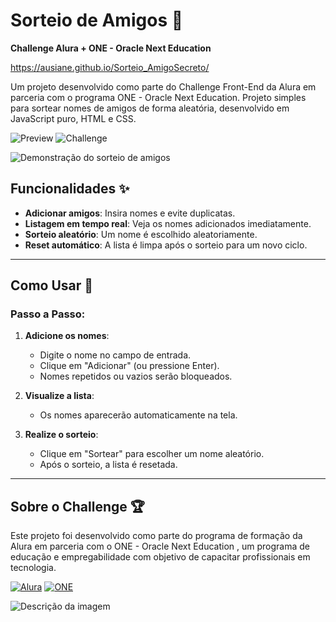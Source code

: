 # Sorteio de Amigos 🎲

**Challenge Alura + ONE - Oracle Next Education**

https://ausiane.github.io/Sorteio_AmigoSecreto/

Um projeto desenvolvido como parte do Challenge Front-End da Alura em parceria com o programa ONE - Oracle Next Education. Projeto simples para sortear nomes de amigos de forma aleatória, desenvolvido em JavaScript puro, HTML e CSS.

![Preview](https://img.shields.io/badge/Status-Concluído-green)
![Challenge](https://img.shields.io/badge/Parceria-Alura%20%2B%20ONE-orange)

![Demonstração do sorteio de amigos](https://cdn1.gnarususercontent.com.br/1/6770300/bc228724-9d53-4aec-a3af-bbee79867580.png)

## Funcionalidades ✨

- **Adicionar amigos**: Insira nomes e evite duplicatas.
- **Listagem em tempo real**: Veja os nomes adicionados imediatamente.
- **Sorteio aleatório**: Um nome é escolhido aleatoriamente.
- **Reset automático**: A lista é limpa após o sorteio para um novo ciclo.

---

## Como Usar 🚀

### Passo a Passo:

1. **Adicione os nomes**:

   - Digite o nome no campo de entrada.
   - Clique em "Adicionar" (ou pressione Enter).
   - Nomes repetidos ou vazios serão bloqueados.

2. **Visualize a lista**:

   - Os nomes aparecerão automaticamente na tela.

3. **Realize o sorteio**:
   - Clique em "Sortear" para escolher um nome aleatório.
   - Após o sorteio, a lista é resetada.

---

## Sobre o Challenge 🏆

Este projeto foi desenvolvido como parte do programa de formação da Alura em parceria com o ONE - Oracle Next Education , um programa de educação e empregabilidade com objetivo de capacitar profissionais em tecnologia.

[![Alura](https://www.alura.com.br/assets/img/home/alura-para-empresas.1730889067.svg?width=200)](https://www.alura.com.br/) [![ONE](https://www.oracle.com/a/ocom/img/rh03-one-br-logo.png?width=290)](https://www.oracle.com/br/education/oracle-next-education/)

![Descrição da imagem](https://cdn1.gnarususercontent.com.br/6/409216/ff043987-239b-4661-bdb1-7f4ca6092c48.png)
